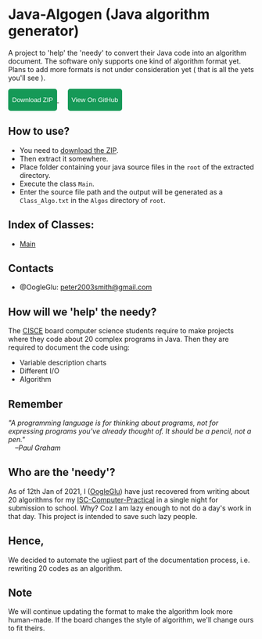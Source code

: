# Java-Algogen (Java algorithm generator)
A project to 'help' the 'needy' to convert their Java code into an algorithm document. 
The software only supports one kind of algorithm format yet. 
Plans to add more formats is not under consideration yet ( that is all the yets you'll see ).

<a href = "https://github.com/OogleGlu/Java-Algogen/archive/main.zip">
	<button id = "download" onclick = "document.getElementById('download').style.backgroundColor='#FFFFFF'; document.getElementById('download').style.color='#159957';" style = "color: white; height: 45px; background-color: #159957; border: 2px #159957 solid; border-color: #159957; border-radius: 5px;">
		Download ZIP
	</button>
</a>
&emsp;
<a href = "https://github.com/OogleGlu/Java-Algogen/">
	<button id = "github" onclick = "document.getElementById('github').style.backgroundColor='#FFFFFF'; document.getElementById('github').style.color='#159957';" style = "color: white; height: 45px; background-color: #159957; border: 2px #159957 solid; border-color: #159957; border-radius: 5px;">
		View On GitHub
	</button>
</a>

## How to use?
- You need to [download the ZIP](https://github.com/OogleGlu/Java-Algogen/archive/main.zip). 
- Then extract it somewhere.
- Place folder containing your java source files in the `root` of the extracted directory.
- Execute the class `Main`. 
- Enter the source file path and the output will be generated as a `Class_Algo.txt` in the `Algos` directory of `root`.

## Index of Classes:
- [Main](https://github.com/OogleGlu/Java-Algogen/blob/main/Main.java)

## Contacts
- @OogleGlu: peter2003smith@gmail.com

## How will we 'help' the needy?
The [CISCE](https://en.m.wikipedia.org/wiki/Council_for_the_Indian_School_Certificate_Examinations) board computer science students require to 
make projects where they code about 20 complex programs in Java. 
Then they are required to document the code using:
- Variable description charts
- Different I/O
- Algorithm

## Remember
<em>"A programming language is for thinking about programs, 
not for expressing programs you've already thought of. 
It should be a pencil, not a pen."<br>
&ensp;&ensp;&#8211;Paul Graham</em>

## Who are the 'needy'?
As of 12th Jan of 2021, I ([OogleGlu](https://github.com/OogleGlu)) have just recovered from writing about 20 algorithms 
for my [ISC-Computer-Practical](https://github.com/OogleGlu/ISC-Computer-Practical) in a single night for submission to school. 
Why? Coz I am lazy enough to not do a day's work in that day. This project is intended to save such lazy people.<br>

## Hence,
We decided to automate the ugliest part of the documentation process, 
i.e. rewriting 20 codes as an algorithm.

## Note
We will continue updating the format to make the algorithm look 
more human-made. If the board changes the style of algorithm, we'll 
change ours to fit theirs.
